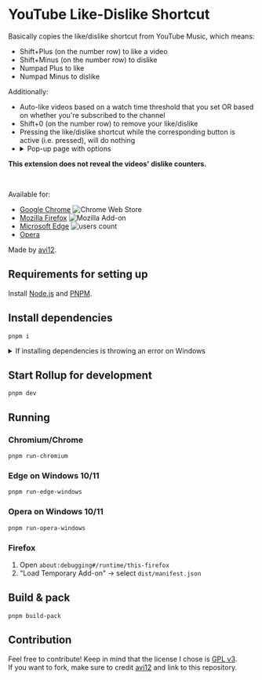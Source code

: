 # YouTube Like-Dislike Shortcut

Basically copies the like/dislike shortcut from YouTube Music, which means:

- Shift+Plus (on the number row) to like a video
- Shift+Minus (on the number row) to dislike
- Numpad Plus to like
- Numpad Minus to dislike

Additionally:

- Auto-like videos based on a watch time threshold that you set OR based on whether you're subscribed to the channel
- Shift+0 (on the number row) to remove your like/dislike
- Pressing the like/dislike shortcut while the corresponding button is active (i.e. pressed), will do nothing
- <details>
    <summary>Pop-up page with options</summary>
    <img src="https://github.com/avi12/youtube-like-dislike-shortcut/assets/6422804/31f486bd-2273-4448-9b7b-5378cf220b48" alt="Screenshot">
  </details>

**This extension does not reveal the videos' dislike counters.**

<p>&nbsp;</p>

Available for:

- [Google Chrome](https://chrome.google.com/webstore/detail/fdkpkpelkkdkjhpacficichkfifijipc) ![Chrome Web Store](https://img.shields.io/chrome-web-store/users/fdkpkpelkkdkjhpacficichkfifijipc?color=white&label=users&style=flat-square)
- [Mozilla Firefox](https://addons.mozilla.org/addon/youtube-like-dislike-shortcut) ![Mozilla Add-on](https://img.shields.io/amo/users/youtube-like-dislike-shortcut?color=white&label=users&style=flat-square)
- [Microsoft Edge](https://microsoftedge.microsoft.com/addons/detail/pdoiddhhpjkclobjlomfkgfldjoggfig) ![users count](https://img.shields.io/badge/dynamic/json?label=users&query=activeInstallCount&style=flat-square&color=white&url=https://microsoftedge.microsoft.com/addons/getproductdetailsbycrxid/pdoiddhhpjkclobjlomfkgfldjoggfig)
- [Opera](https://addons.opera.com/en/extensions/details/youtube-like-dislike-shortcut)

Made by [avi12](https://avi12.com).

## Requirements for setting up

Install [Node.js](https://nodejs.org) and [PNPM](https://pnpm.js.org/en/installation).

## Install dependencies

```shell script
pnpm i
```

<details>
<summary>If installing dependencies is throwing an error on Windows</summary>
Install C++ build tools<br>  
The easiest way is by installing <a href="https://visualstudio.microsoft.com/downloads">Visual Studio</a> and through the installer, selecting

![Desktop development with C++ under Workloads tab](https://user-images.githubusercontent.com/6422804/199964961-529c11cd-2891-4ca2-bd89-bb848fac8d58.png)

</details>

## Start Rollup for development

```shell script
pnpm dev
```

## Running

### Chromium/Chrome

```shell script
pnpm run-chromium
```

### Edge on Windows 10/11

```shell
pnpm run-edge-windows
```

### Opera on Windows 10/11

```shell
pnpm run-opera-windows
```

### Firefox

1. Open `about:debugging#/runtime/this-firefox`
2. "Load Temporary Add-on" → select `dist/manifest.json`

## Build & pack

```shell
pnpm build-pack
```

## Contribution

Feel free to contribute! Keep in mind that the license I chose
is [GPL v3](https://github.com/avi12/youtube-like-dislike-shortcut/blob/main/LICENSE).  
If you want to fork, make sure to credit [avi12](https://avi12.com) and link to this repository.
